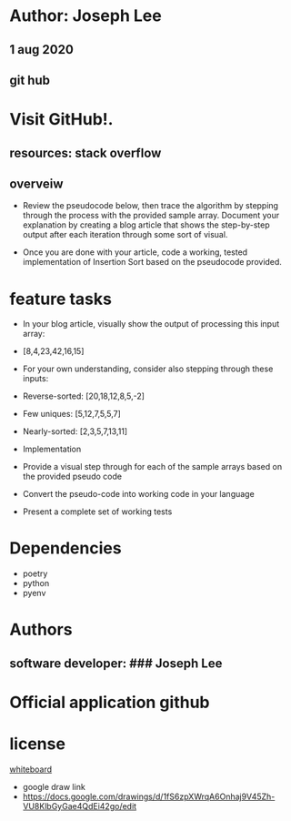 # Author: Joseph Lee
## 1 aug 2020
## git hub
# Visit GitHub!.
## resources: stack overflow
## overveiw
* Review the pseudocode below, then trace the algorithm by stepping through the process with the provided sample array. Document your explanation by creating a blog article that shows the step-by-step output after each iteration through some sort of visual.

* Once you are done with your article, code a working, tested implementation of Insertion Sort based on the pseudocode provided.
# feature tasks

* In your blog article, visually show the output of processing this input array:

* [8,4,23,42,16,15]

* For your own understanding, consider also stepping through these inputs:

* Reverse-sorted: [20,18,12,8,5,-2]
* Few uniques: [5,12,7,5,5,7]
* Nearly-sorted: [2,3,5,7,13,11]
* Implementation
* Provide a visual step through for each of the sample arrays based on the provided pseudo code
* Convert the pseudo-code into working code in your language
* Present a complete set of working tests
# Dependencies
* poetry
* python
* pyenv
# Authors
## software developer: ### Joseph Lee
# Official application github
# license

[whiteboard](assets/Screenshot08_25_202007_09_56.jpg)
* google draw link
* https://docs.google.com/drawings/d/1fS6zpXWrqA6Onhaj9V45Zh-VU8KlbGyGae4QdEi42go/edit
